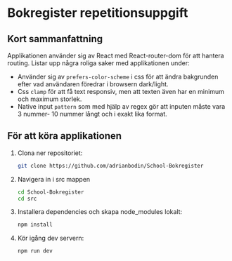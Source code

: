 # Bokregister repetitionsuppgift

## Kort sammanfattning


Applikationen använder sig av React med React-router-dom för att hantera routing. Listar upp några roliga saker med
applikationen under:

- Använder sig av `prefers-color-scheme` i css för att ändra bakgrunden efter vad användaren föredrar i browsern dark/light.
- Css `clamp` för att få text responsiv, men att texten även har en minimum och maximum storlek.
- Native input `pattern` som med hjälp av regex gör att inputen måste vara 3 nummer- 10 nummer långt och i exakt lika format.

## För att köra applikationen


1. Clona ner repositoriet: 
    ```bash
    git clone https://github.com/adrianbodin/School-Bokregister
    ```

2. Navigera in i src mappen
    ```bash
    cd School-Bokregister
    cd src
    ```

3. Installera dependencies och skapa node_modules lokalt:
    ```bash
    npm install
    ```

4. Kör igång dev servern:
    ```bash
    npm run dev
    ```
